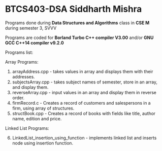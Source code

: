# BTCS403-DSA Siddharth Mishra
Programs done during **Data Structures and Algorithms** class in **CSE M** during semester 3, SVVV

Programs are coded for **Borland Turbo C++ compiler V3.00** and/or **GNU GCC C++14 compiler v9.2.0**

Programs list: 

Array Programs: 

1. arrayAddress.cpp - takes values in array and displays them with their addresses.
2. subjectsArray.cpp - takes subject names of semester, store in an array, and display them.
3. reverseArray.cpp - input values in an array and display them in reverse order.
4. firmRecord.c - Creates a record of customers and salespersons in a firm, using array of structures.
5. structBook.cpp - Creates a record of books with fields like title, author name, edition and price.

Linked List Programs: 

6. LinkedList_insertion_using_function - implements linked list and inserts node using insertion function.
